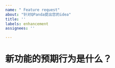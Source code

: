 ```yaml
---
name: " Feature request"
about: "针对QPanda提出您的idea"
title: ''
labels: enhancement
assignees: ''

---
```


<!-- 如果您没有遵守模板规范，您的issue将会被关闭 -->
<!-- 请确认您的idea在之前没有被前人提出过 -->

# 新功能的预期行为是什么？